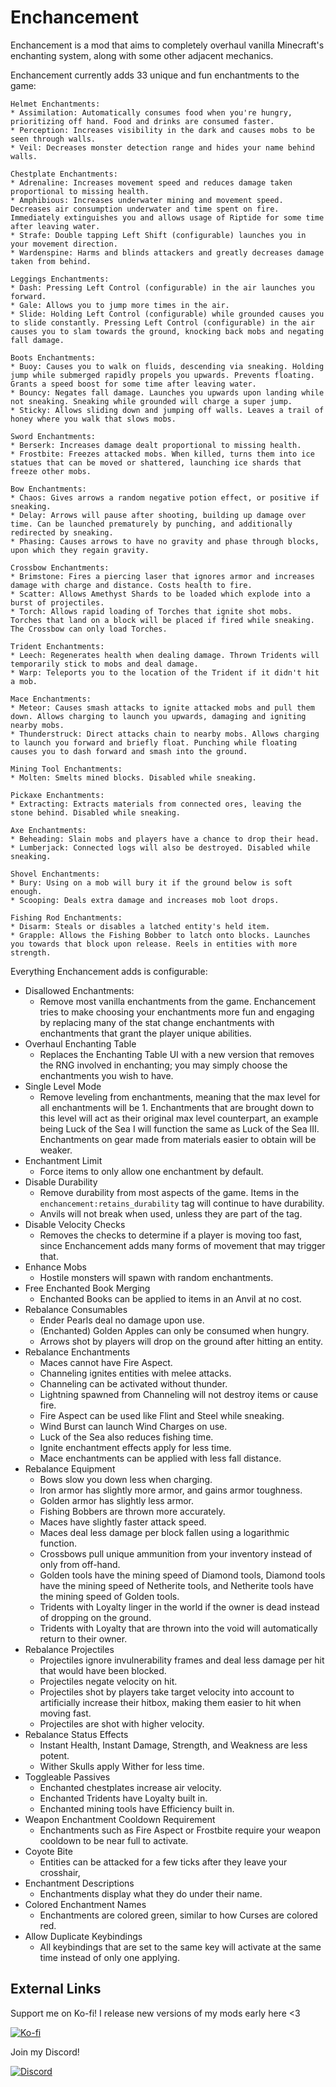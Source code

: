 # Enchancement
Enchancement is a mod that aims to completely overhaul vanilla Minecraft's enchanting system, along with some other adjacent mechanics.

Enchancement currently adds 33 unique and fun enchantments to the game:

```
Helmet Enchantments:
* Assimilation: Automatically consumes food when you're hungry, prioritizing off hand. Food and drinks are consumed faster.
* Perception: Increases visibility in the dark and causes mobs to be seen through walls.
* Veil: Decreases monster detection range and hides your name behind walls.

Chestplate Enchantments:
* Adrenaline: Increases movement speed and reduces damage taken proportional to missing health.
* Amphibious: Increases underwater mining and movement speed. Decreases air consumption underwater and time spent on fire. Immediately extinguishes you and allows usage of Riptide for some time after leaving water.
* Strafe: Double tapping Left Shift (configurable) launches you in your movement direction.
* Wardenspine: Harms and blinds attackers and greatly decreases damage taken from behind.

Leggings Enchantments:
* Dash: Pressing Left Control (configurable) in the air launches you forward.
* Gale: Allows you to jump more times in the air.
* Slide: Holding Left Control (configurable) while grounded causes you to slide constantly. Pressing Left Control (configurable) in the air causes you to slam towards the ground, knocking back mobs and negating fall damage.

Boots Enchantments:
* Buoy: Causes you to walk on fluids, descending via sneaking. Holding jump while submerged rapidly propels you upwards. Prevents floating. Grants a speed boost for some time after leaving water.
* Bouncy: Negates fall damage. Launches you upwards upon landing while not sneaking. Sneaking while grounded will charge a super jump.
* Sticky: Allows sliding down and jumping off walls. Leaves a trail of honey where you walk that slows mobs.

Sword Enchantments:
* Berserk: Increases damage dealt proportional to missing health.
* Frostbite: Freezes attacked mobs. When killed, turns them into ice statues that can be moved or shattered, launching ice shards that freeze other mobs.

Bow Enchantments:
* Chaos: Gives arrows a random negative potion effect, or positive if sneaking.
* Delay: Arrows will pause after shooting, building up damage over time. Can be launched prematurely by punching, and additionally redirected by sneaking.
* Phasing: Causes arrows to have no gravity and phase through blocks, upon which they regain gravity.

Crossbow Enchantments:
* Brimstone: Fires a piercing laser that ignores armor and increases damage with charge and distance. Costs health to fire.
* Scatter: Allows Amethyst Shards to be loaded which explode into a burst of projectiles.
* Torch: Allows rapid loading of Torches that ignite shot mobs. Torches that land on a block will be placed if fired while sneaking. The Crossbow can only load Torches.

Trident Enchantments:
* Leech: Regenerates health when dealing damage. Thrown Tridents will temporarily stick to mobs and deal damage.
* Warp: Teleports you to the location of the Trident if it didn't hit a mob.

Mace Enchantments:
* Meteor: Causes smash attacks to ignite attacked mobs and pull them down. Allows charging to launch you upwards, damaging and igniting nearby mobs.
* Thunderstruck: Direct attacks chain to nearby mobs. Allows charging to launch you forward and briefly float. Punching while floating causes you to dash forward and smash into the ground.

Mining Tool Enchantments:
* Molten: Smelts mined blocks. Disabled while sneaking.

Pickaxe Enchantments:
* Extracting: Extracts materials from connected ores, leaving the stone behind. Disabled while sneaking.

Axe Enchantments:
* Beheading: Slain mobs and players have a chance to drop their head.
* Lumberjack: Connected logs will also be destroyed. Disabled while sneaking.

Shovel Enchantments:
* Bury: Using on a mob will bury it if the ground below is soft enough.
* Scooping: Deals extra damage and increases mob loot drops.

Fishing Rod Enchantments:
* Disarm: Steals or disables a latched entity's held item.
* Grapple: Allows the Fishing Bobber to latch onto blocks. Launches you towards that block upon release. Reels in entities with more strength.
```

Everything Enchancement adds is configurable:
* Disallowed Enchantments:
  * Remove most vanilla enchantments from the game. Enchancement tries to make choosing your enchantments more fun and engaging by replacing many of the stat change enchantments with enchantments that grant the player unique abilities.
* Overhaul Enchanting Table
  * Replaces the Enchanting Table UI with a new version that removes the RNG involved in enchanting; you may simply choose the enchantments you wish to have.
* Single Level Mode
  * Remove leveling from enchantments, meaning that the max level for all enchantments will be 1. Enchantments that are brought down to this level will act as their original max level counterpart, an example being Luck of the Sea I will function the same as Luck of the Sea III. Enchantments on gear made from materials easier to obtain will be weaker.
* Enchantment Limit
  * Force items to only allow one enchantment by default.
* Disable Durability
  * Remove durability from most aspects of the game. Items in the `enchancement:retains_durability` tag will continue to have durability.
  * Anvils will not break when used, unless they are part of the tag.
* Disable Velocity Checks
  * Removes the checks to determine if a player is moving too fast, since Enchancement adds many forms of movement that may trigger that.
* Enhance Mobs
  * Hostile monsters will spawn with random enchantments.
* Free Enchanted Book Merging
  * Enchanted Books can be applied to items in an Anvil at no cost.
* Rebalance Consumables
  * Ender Pearls deal no damage upon use.
  * (Enchanted) Golden Apples can only be consumed when hungry.
  * Arrows shot by players will drop on the ground after hitting an entity.
* Rebalance Enchantments
  * Maces cannot have Fire Aspect.
  * Channeling ignites entities with melee attacks.
  * Channeling can be activated without thunder.
  * Lightning spawned from Channeling will not destroy items or cause fire.
  * Fire Aspect can be used like Flint and Steel while sneaking.
  * Wind Burst can launch Wind Charges on use.
  * Luck of the Sea also reduces fishing time.
  * Ignite enchantment effects apply for less time.
  * Mace enchantments can be applied with less fall distance.
* Rebalance Equipment
  * Bows slow you down less when charging.
  * Iron armor has slightly more armor, and gains armor toughness.
  * Golden armor has slightly less armor.
  * Fishing Bobbers are thrown more accurately.
  * Maces have slightly faster attack speed.
  * Maces deal less damage per block fallen using a logarithmic function.
  * Crossbows pull unique ammunition from your inventory instead of only from off-hand.
  * Golden tools have the mining speed of Diamond tools, Diamond tools have the mining speed of Netherite tools, and Netherite tools have the mining speed of Golden tools.
  * Tridents with Loyalty linger in the world if the owner is dead instead of dropping on the ground. 
  * Tridents with Loyalty that are thrown into the void will automatically return to their owner.
* Rebalance Projectiles
  * Projectiles ignore invulnerability frames and deal less damage per hit that would have been blocked.
  * Projectiles negate velocity on hit.
  * Projectiles shot by players take target velocity into account to artificially increase their hitbox, making them easier to hit when moving fast.
  * Projectiles are shot with higher velocity.
* Rebalance Status Effects
  * Instant Health, Instant Damage, Strength, and Weakness are less potent.
  * Wither Skulls apply Wither for less time.
* Toggleable Passives
  * Enchanted chestplates increase air velocity.
  * Enchanted Tridents have Loyalty built in.
  * Enchanted mining tools have Efficiency built in.
* Weapon Enchantment Cooldown Requirement
  * Enchantments such as Fire Aspect or Frostbite require your weapon cooldown to be near full to activate.
* Coyote Bite
  * Entities can be attacked for a few ticks after they leave your crosshair,
* Enchantment Descriptions
  * Enchantments display what they do under their name.
* Colored Enchantment Names
  * Enchantments are colored green, similar to how Curses are colored red.
* Allow Duplicate Keybindings
  * All keybindings that are set to the same key will activate at the same time instead of only one applying.

## External Links
Support me on Ko-fi! I release new versions of my mods early here <3

[![Ko-fi](https://i.imgur.com/6pkJV6h.png)](https://ko-fi.com/moriyashiine)

Join my Discord!

[![Discord](https://i.imgur.com/72QzxP1.png)](https://discord.gg/Am6M8VQ)